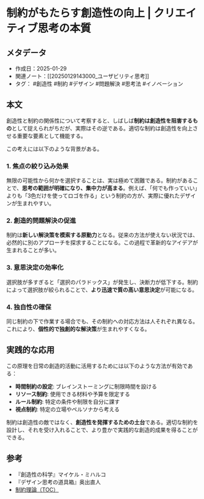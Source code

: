 # 制約がもたらす創造性の向上 | クリエイティブ思考の本質

## メタデータ

- 作成日：2025-01-29
- 関連ノート：[[20250129143000_ユーザビリティ思考]]
- タグ： #創造性 #制約 #デザイン #問題解決 #思考法 #イノベーション

## 本文

創造性と制約の関係性について考察すると、しばしば**制約は創造性を阻害するもの**として捉えられがちだが、実際はその逆である。適切な制約は創造性を向上させる重要な要素として機能する。

この考えには以下のような背景がある。

### 1. 焦点の絞り込み効果

無限の可能性から何かを選択することは、実は極めて困難である。制約があることで、**思考の範囲が明確になり、集中力が高まる**。例えば、「何でも作っていい」よりも「3色だけを使ってロゴを作る」という制約の方が、実際に優れたデザインが生まれやすい。

### 2. 創造的問題解決の促進

制約は**新しい解決策を模索する原動力**となる。従来の方法が使えない状況では、必然的に別のアプローチを探求することになる。この過程で革新的なアイデアが生まれることが多い。

### 3. 意思決定の効率化

選択肢が多すぎると「選択のパラドックス」が発生し、決断力が低下する。制約によって選択肢が絞られることで、**より迅速で質の高い意思決定**が可能になる。

### 4. 独自性の確保

同じ制約の下で作業する場合でも、その制約への対応方法は人それぞれ異なる。これにより、**個性的で独創的な解決策**が生まれやすくなる。

## 実践的な応用

この原理を日常の創造的活動に活用するためには以下のような方法が有効である：

- **時間制約の設定**: ブレインストーミングに制限時間を設ける
- **リソース制約**: 使用できる材料や予算を限定する
- **ルール制約**: 特定の条件や制限を自分に課す
- **視点制約**: 特定の立場やペルソナから考える

制約は創造性の敵ではなく、**創造性を発揮するための土台**である。適切な制約を設計し、それを受け入れることで、より豊かで実践的な創造的成果を得ることができる。

## 参考

- 『創造性の科学』マイケル・ミハルコ
- 『デザイン思考の道具箱』奥出直人
- [制約理論（TOC）](https://ja.wikipedia.org/wiki/%E5%88%B6%E7%B4%84%E7%90%86%E8%AB%96) 